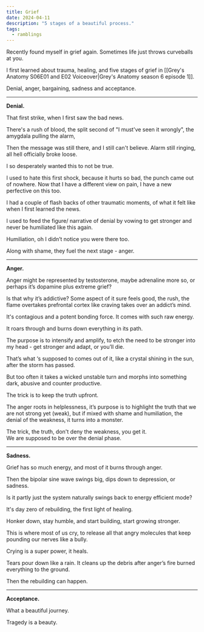 ```yaml
---
title: Grief
date: 2024-04-11
description: "5 stages of a beautiful process."
tags:
  - ramblings
---
```


Recently found myself in grief again.
Sometimes life just throws curveballs at you.

I first learned about trauma, healing, and five stages of grief in [[Grey's Anatomy S06E01 and E02 Voiceover|Grey's Anatomy season 6 episode 1]].

Denial, anger, bargaining, sadness and acceptance.

----
**Denial.**

That first strike, when I first saw the bad news.

There's a rush of blood, the split second of "I must've seen it wrongly", the amygdala pulling the alarm, 

Then the message was still there, and I still can't believe. Alarm still ringing, all hell officially broke loose.

I so desperately wanted this to not be true. 

I used to hate this first shock, because it hurts so bad, the punch came out of nowhere. Now that I have a different view on pain, I have a new perfective on this too.  

I had a couple of flash backs of other traumatic moments, of what it felt like when I first learned the news.

I used to feed the figure/ narrative of denial by vowing to get stronger and never be humiliated like this again.  
  
Humiliation, oh I didn’t notice you were there too.  

Along with shame, they fuel the next stage - anger.  

----
**Anger.** 

Anger might be represented by testosterone, maybe adrenaline more so, or perhaps it’s dopamine plus extreme grief? 

Is that why it’s addictive? Some aspect of it sure feels good, the rush, the flame overtakes prefrontal cortex like craving takes over an addict’s mind.  

It's contagious and a potent bonding force. It comes with such raw energy.

It roars through and burns down everything in its path. 
  
The purpose is to intensify and amplify, to etch the need to be stronger into my head - get stronger and adapt, or you’ll die.  
  
That’s what ‘s supposed to comes out of it, like a crystal shining in the sun, after the storm has passed. 
  
But too often it takes a wicked unstable turn and morphs into something dark, abusive and counter productive.  

The trick is to keep the truth upfront.  
  
The anger roots in helplessness, it’s purpose is to highlight the truth that we are not strong yet (weak), but if mixed with shame and humiliation, the denial of the weakness, it turns into a monster.  

The trick, the truth, don't deny the weakness, you get it.  
We are supposed to be over the denial phase.

----
**Sadness.**

Grief has so much energy, and most of it burns through anger.  
  
Then the bipolar sine wave swings big, dips down to depression, or sadness. 

Is it partly just the system naturally swings back to energy efficient mode?

It's day zero of rebuilding, the first light of healing.  

Honker down, stay humble, and start building, start growing stronger.  
  
This is where most of us cry, to release all that angry molecules that keep pounding our nerves like a bully.  

Crying is a super power, it heals.

Tears pour down like a rain. It cleans up the debris after anger’s fire burned everything to the ground.  
  
Then the rebuilding can happen.  

----
**Acceptance.** 

What a beautiful journey. 
  
Tragedy is a beauty.  